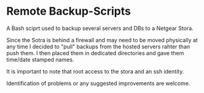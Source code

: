 Remote Backup-Scripts
==============

A Bash sciprt used to backup several servers and DBs to a Netgear Stora.

Since the Sotra is behind a firewall and may need to be moved physically at any time 
I decided to "pull" backups from the hosted servers rahter than push them.  I then 
placed them in dedicated directories and gave them time/date stamped names.

It is important to note that root access to the stora and an ssh identity.


Identification of problems or any suggested improvements are welcome.

